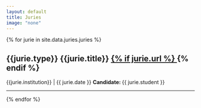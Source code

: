 ```yaml
---
layout: default
title: Juries
image: "none"
---
```


{% for jurie in site.data.juries.juries %}
<!-- <h3>  <a href="{{ jurie.url }}" target="_blank">{{jurie.title}} <i class="fa fa-external-link" aria-hidden="true"></i></a></h3> -->
<h2>  {{jurie.type}} {{jurie.title}} <a href="{{jurie.url}}">
{% if jurie.url %}
    <a href="{{ jurie.url }}"><i class="fa fa-external-link" aria-hidden="true"></i></a>
{% endif %}
</h2>
<i class="fa fa-location-arrow"></i> {{jurie.institution}} | <i class="fa fa-calendar"></i> {{ jurie.date }}  
<strong> Candidate: </strong>{{ jurie.student }}

---

{% endfor %}